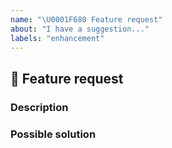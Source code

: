 ```yaml
---
name: "\U0001F680 Feature request"
about: "I have a suggestion..."
labels: "enhancement"
---
```


## 🚀 Feature request

<!-- 📖  https://github.com/caviajs/.github/blob/master/CONTRIBUTING.md -->

### Description

<!-- ✍️  A clear and concise description of the problem or missing capability... -->

### Possible solution

<!-- ✍️  A clear and concise description of the possible solution... -->
